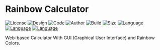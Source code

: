 # Rainbow Calculator
[![License](https://img.shields.io/github/License/UltraStudioLTD/Rainbow_Calculator)](LICENSE)
[![Design](https://img.shields.io/badge/Design-GhostStudio%E2%84%A2-red)](DESIGN)
[![Code](https://img.shields.io/badge/Code-UltraCoder%E2%84%A2-blue)](CODE)
[![Author](https://img.shields.io/badge/Author-Luka%20Mamukashvili-yellow)](AUTHOR)
[![Build](https://img.shields.io/badge/Build-Success-ligth%20green)](BUILD)
[![Size](https://img.shields.io/github/repo-size/UltraStudioLTD/Rainbow_Calculator)](SIZE)
[![Language](https://img.shields.io/badge/Language-HTML-red)](LANGUAGE)
[![Language](https://img.shields.io/badge/Language-CSS-cyan)](LANGUAGE)
[![Language](https://img.shields.io/badge/Language-JS-yellow)](LANGUAGE)

Web-based Calculator With GUI (Graphical User Interface) and Rainbow Colors.
